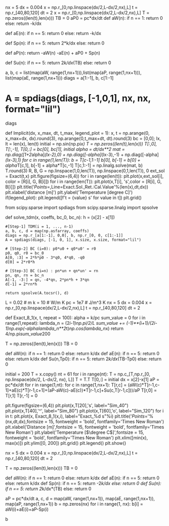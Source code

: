 
nx = 5
dx = 0.004
x = np.r_[0,np.linspace(dx/2,L-dx/2,nx),L]
t = np.r_[40,80,120]
dt = 2
x = np.r_[0,np.linspace(dx/2,L-dx/2,nx),L]
T = np.zeros((len(t),len(x)))
TB = 0
aP0 = pc*dx/dt
def aW(n):
    if n == 1: return 0
    else: return -k/dx

def aE(n):
    if n == 5: return 0
    else: return -k/dx

def Sp(n):
    if n == 5: return 2*k/dx
    else: return 0

def aP(n):
    return -aW(n) -aE(n) + aP0 + Sp(n)

def Su(n):
    if n == 5: return 2*k/dx*(TB)
    else: return 0

a, b, c = list(map(aW, range(1,nx+1))),list(map(aP, range(1,nx+1))), list(map(aE, range(1,nx+1)))
diags = a[1:-1], b, c[1:-1]
# A = spdiags(diags, [-1,0,1], nx, nx, format="lil")
diags



def Implicit(dx, x_max, dt, t_max, legend_plot = 1):
    x, t = np.arange(0, x_max+dx, dx).round(3), np.arange(0,t_max+dt, dt).round(3)
    bc = [0,0]; lx, lt = len(x), len(t)
    initial = np.sin(np.pi*x)
    T = np.zeros((len(t),len(x)))
    T[:,0], T[:,-1], T[0,:] = bc[0], bc[1], initial
    alpha = dt/dx**2
    mat = np.diag([1+2*alpha]*(lx-2),0) + np.diag([-alpha]*(lx-3),-1) + np.diag([-alpha]*(lx-3),1)
    for c in range(1,len(T)):
        b = T[c-1,1:-1]
        b[0], b[-1] = b[0] + alpha*T[c,1], b[-1] + alpha*T[c,-1]
        T[c,1:-1] = np.linalg.solve(mat, b)
    T.round(3)
    R, B, G = np.linspace(1,0,len(T)), np.linspace(0,1,len(T)), 0
    ext_sol = Exact(t,x)
    plt.figure(figsize=(6,4))
    for i in range(len(t)):
        plt.plot(x,ext_sol[i], color = [R[i], G, B[i]])
    for i in range(len(T)):
        plt.plot(x,T[i], 's',color = [R[i], G, B[i]])
    plt.title('$Points=%d,dt=%1.4f,dx=%1.3f$,Line=Exact.Sol.,Ret.:Cal.Value'%(len(x),dt,dx))
    plt.xlabel('distance [m]')
    plt.ylabel('Temperature [degree C]')
    if(legend_plot):
        plt.legend([f't = {value} s' for value in t])
    plt.grid()

from scipy.sparse import spdiags
from scipy.sparse.linalg import spsolve

def solve_tdm(x, coeffs, bc_0, bc_n):
    h = (x[2] - x[1])

    #[Step-1] TDM(i = 1, ..., n-1)
    a, b, c, d = map(np.asfarray, coeffs)
    diags = np.r_[a[1:-1], 0,0], b, np.r_[0, 0, c[1:-1]]
    A = spdiags(diags, [-1, 0, 1], x.size, x.size, format="lil")

    # [Step-2] BC (i=0): p0*u0 + q0*u0' = r0
    p0, q0, r0 = bc_0
    A[0, :3] = 2*h*p0 - 3*q0, 4*q0, -q0
    d[0] = 2*r0*h

    # [Step-3] BC (i=n) : pn*un + qn*un' = rn
    pn, qn, rn = bc_n
    A[-1, -3:] = qn, -4*qn, 2*pn*h + 3*qn
    d[-1] = 2*rn*h

    return spsolve(A.tocsr(), d)
L = 0.02 # m
k = 10 # W/m K
pc = 1e7 # J/m^3 K
nx = 5
dx = 0.004
x = np.r_[0,np.linspace(dx/2,L-dx/2,nx),L]
t = np.r_[40,80,120]
dt = 2

def Exact_8_1(x, t, repeat = 100):
    alpha = k/pc
    sum_value = 0
    for i in range(1,repeat):
        lambda_n = (2*i-1)*np.pi/2/L
        sum_value += (-1)**(i+1)/(2*i-1)*np.exp(-alpha*lambda_n**2*t)*np.cos(lambda_n*x)
    return 4/np.pi*sum_value*200

T = np.zeros((len(t),len(x)))
TB = 0

def aW(n):
    if n == 1: return 0
    else: return k/dx
def aE(n):
    if n == 5: return 0
    else: return k/dx
def Su(n,Tp0):
    if n == 5: return 2*k/dx*(TB-Tp0)
    else: return 0

initial = 200
T = x.copy()
nt = 61
for i in range(nt):
    T = np.c_[T,np.r_[0, np.linspace(dx/2, L-dx/2, nx), L]]
T = T.T
T[0,:] = initial
dx = x[2]-x[1]
aP = pc*dx/dt
for r in range(1,nt):
    for c in range(1,nx+1):
        T[r,c] = (aW(c)*T[r-1,c-1]+aE(c)*T[r-1,c+1]+(aP-aW(c)-aE(c))*T[r-1,c]+Su(c,T[r-1,c]))/aP
        T[r,0] = T[r,1]
        T[r,-1] = 0

plt.figure(figsize=(6,4))
plt.plot(x,T[20],'s', label="Sim_40")
plt.plot(x,T[40],'^', label="Sim_80")
plt.plot(x,T[60],'o', label="Sim_120")
for i in t:
    plt.plot(x, Exact_8_1(x,i), label="Exact_%d s"%i)
plt.title('$Points=%d,dt=%1.4f,dx=%1.3f$'%(nx,dt,dx),fontsize = 15, fontweight = 'bold', fontfamily='Times New Roman')
plt.xlabel('Distance [m]',fontsize = 15, fontweight = 'bold', fontfamily='Times New Roman')
plt.ylabel('Temperature [$\degree C$]',fontsize = 15, fontweight = 'bold', fontfamily='Times New Roman')
plt.xlim([min(x), max(x)])
plt.ylim([0, 200])
plt.grid()
plt.legend()
plt.show()

nx = 5
dx = 0.004
x = np.r_[0,np.linspace(dx/2,L-dx/2,nx),L]
t = np.r_[40,80,120]
dt = 2

T = np.zeros((len(t),len(x)))
TB = 0

def aW(n):
    if n == 1: return 0
    else: return k/dx
def aE(n):
    if n == 5: return 0
    else: return k/dx
def Sp(n):
    if n == 5: return -2*k/dx
    else: return 0
def Su(n):
    if n == 5: return 2*k/dx*(TB)
    else: return 0

aP = pc*dx/dt
a, c, d = map(aW, range(1,nx+1)), map(aE, range(1,nx+1)), map(aP, range(1,nx+1))
b = np.zeros(nx)
for i in range(1, nx):
    b[i] = aW(i)+aE(i)+aP-Sp(i)

b
